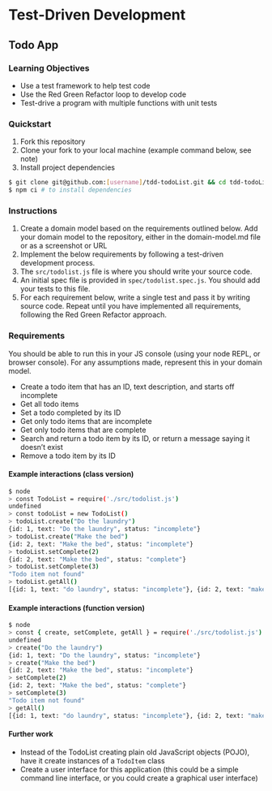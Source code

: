 # Test-Driven Development

## Todo App

### Learning Objectives
- Use a test framework to help test code
- Use the Red Green Refactor loop to develop code
- Test-drive a program with multiple functions with unit tests

### Quickstart
1. Fork this repository
2. Clone your fork to your local machine (example command below, see note)
3. Install project dependencies

```sh
$ git clone git@github.com:[username]/tdd-todoList.git && cd tdd-todoList
$ npm ci # to install dependencies
```

### Instructions
1. Create a domain model based on the requirements outlined below. Add your domain model to the repository, either in the domain-model.md file or as a screenshot or URL
2. Implement the below requirements by following a test-driven development process. 
3. The `src/todolist.js` file is where you should write your source code.
4. An initial spec file is provided in `spec/todolist.spec.js`. You should add your tests to this file.
5. For each requirement below, write a single test and pass it by writing source code. Repeat until you have implemented all requirements, following the Red Green Refactor approach.
 
### Requirements

You should be able to run this in your JS console (using your node REPL, or browser console). For any assumptions made, represent this in your domain model.

- Create a todo item that has an ID, text description, and starts off incomplete
- Get all todo items
- Set a todo completed by its ID
- Get only todo items that are incomplete
- Get only todo items that are complete
- Search and return a todo item by its ID, or return a message saying it doesn’t exist
- Remove a todo item by its ID


#### Example interactions (class version)
```sh
$ node
> const TodoList = require('./src/todolist.js')
undefined
> const todoList = new TodoList()
> todoList.create("Do the laundry")
{id: 1, text: "Do the laundry", status: "incomplete"}
> todoList.create("Make the bed")
{id: 2, text: "Make the bed", status: "incomplete"}
> todoList.setComplete(2)
{id: 2, text: "Make the bed", status: "complete"}
> todoList.setComplete(3)
"Todo item not found"
> todoList.getAll()
[{id: 1, text: "do laundry", status: "incomplete"}, {id: 2, text: "make the bed", status: "complete"}]
```

#### Example interactions (function version)
```sh
$ node
> const { create, setComplete, getAll } = require('./src/todolist.js')
undefined
> create("Do the laundry")
{id: 1, text: "Do the laundry", status: "incomplete"}
> create("Make the bed")
{id: 2, text: "Make the bed", status: "incomplete"}
> setComplete(2)
{id: 2, text: "Make the bed", status: "complete"}
> setComplete(3)
"Todo item not found"
> getAll()
[{id: 1, text: "do laundry", status: "incomplete"}, {id: 2, text: "make the bed", status: "complete"}]
```

#### Further work

- Instead of the TodoList creating plain old JavaScript objects (POJO), have it create instances of a `TodoItem` class
- Create a user interface for this application (this could be a simple command line interface, or you could create a graphical user interface)
